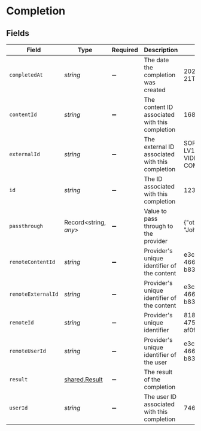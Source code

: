 # Completion


## Fields

| Field                                                 | Type                                                  | Required                                              | Description                                           | Example                                               |
| ----------------------------------------------------- | ----------------------------------------------------- | ----------------------------------------------------- | ----------------------------------------------------- | ----------------------------------------------------- |
| `completedAt`                                         | *string*                                              | :heavy_minus_sign:                                    | The date the completion was created                   | 2021-07-21T14:00:00.000Z                              |
| `contentId`                                           | *string*                                              | :heavy_minus_sign:                                    | The content ID associated with this completion        | 16873-ENG-VIDEO-1                                     |
| `externalId`                                          | *string*                                              | :heavy_minus_sign:                                    | The external ID associated with this completion       | SOFTWARE-ENG-LV1-TRAINING-VIDEO-1-COMPLETION          |
| `id`                                                  | *string*                                              | :heavy_minus_sign:                                    | The ID associated with this completion                | 123456                                                |
| `passthrough`                                         | Record<string, *any*>                                 | :heavy_minus_sign:                                    | Value to pass through to the provider                 | {"other_known_names": "John Doe"}                     |
| `remoteContentId`                                     | *string*                                              | :heavy_minus_sign:                                    | Provider's unique identifier of the content           | e3cb75bf-aa84-466e-a6c1-b8322b257a48                  |
| `remoteExternalId`                                    | *string*                                              | :heavy_minus_sign:                                    | Provider's unique identifier of the content           | e3cb75bf-aa84-466e-a6c1-b8322b257a48                  |
| `remoteId`                                            | *string*                                              | :heavy_minus_sign:                                    | Provider's unique identifier                          | 8187e5da-dc77-475e-9949-af0f1fa4e4e3                  |
| `remoteUserId`                                        | *string*                                              | :heavy_minus_sign:                                    | Provider's unique identifier of the user              | e3cb75bf-aa84-466e-a6c1-b8322b257a48                  |
| `result`                                              | [shared.Result](../../../sdk/models/shared/result.md) | :heavy_minus_sign:                                    | The result of the completion                          |                                                       |
| `userId`                                              | *string*                                              | :heavy_minus_sign:                                    | The user ID associated with this completion           | 746359                                                |